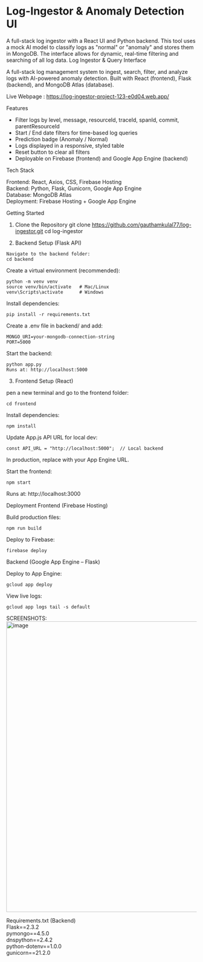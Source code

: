 # Log-Ingestor  & Anomaly Detection UI

A full-stack log ingestor with a React UI and Python backend. This tool uses a mock AI model to classify logs as "normal" or "anomaly" and stores them in MongoDB. The interface allows for dynamic, real-time filtering and searching of all log data.
Log Ingestor & Query Interface

A full-stack log management system to ingest, search, filter, and analyze logs with AI-powered anomaly detection.
Built with React (frontend), Flask (backend), and MongoDB Atlas (database).

Live Webpage : https://log-ingestor-project-123-e0d04.web.app/


Features

  * Filter logs by level, message, resourceId, traceId, spanId, commit, parentResourceId
  * Start / End date filters for time-based log queries  
  * Prediction badge (Anomaly / Normal)  
  * Logs displayed in a responsive, styled table  
  * Reset button to clear all filters
  * Deployable on Firebase (frontend) and Google App Engine (backend)

Tech Stack

  Frontend: React, Axios, CSS, Firebase Hosting                                                                                                                                           
  Backend: Python, Flask, Gunicorn, Google App Engine                                                                                                                                     
  Database: MongoDB Atlas                                                                                                                                                                 
  Deployment: Firebase Hosting + Google App Engine                                                                                                                                        

Getting Started
  1. Clone the Repository
     git clone https://github.com/gauthamkulal77/log-ingestor.git
     cd log-ingestor

  2. Backend Setup (Flask API)
    
    Navigate to the backend folder:
    cd backend

  Create a virtual environment (recommended):
    
    python -m venv venv
    source venv/bin/activate   # Mac/Linux
    venv\Scripts\activate      # Windows


  Install dependencies:

    pip install -r requirements.txt

  Create a .env file in backend/ and add:

    MONGO_URI=your-mongodb-connection-string
    PORT=5000

  Start the backend:

    python app.py
    Runs at: http://localhost:5000

3. Frontend Setup (React)

  pen a new terminal and go to the frontend folder:
  
    cd frontend

  Install dependencies:

    npm install

  Update App.js API URL for local dev:

    const API_URL = "http://localhost:5000";  // Local backend


  In production, replace with your App Engine URL.

Start the frontend:

    npm start

Runs at: http://localhost:3000

Deployment
  Frontend (Firebase Hosting)

  Build production files:

    npm run build


  Deploy to Firebase:

    firebase deploy

Backend (Google App Engine – Flask)

  Deploy to App Engine:

    gcloud app deploy

  View live logs:

    gcloud app logs tail -s default

SCREENSHOTS:
<img width="1366" height="768" alt="image" src="https://github.com/user-attachments/assets/f4a9e726-770a-4791-b7cd-7e64ab1a4180" />

Requirements.txt (Backend)                                                                                                                                                                
Flask==2.3.2                                                                                                                                                                              
pymongo==4.5.0                                                                                                                                                                            
dnspython==2.4.2                                                                                                                                                                          
python-dotenv==1.0.0                                                                                                                                                                      
gunicorn==21.2.0

